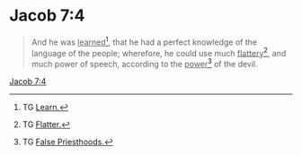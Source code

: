 # Jacob 7:4

> And he was <u>learned</u>[^a], that he had a perfect knowledge of the language of the people; wherefore, he could use much <u>flattery</u>[^b], and much power of speech, according to the <u>power</u>[^c] of the devil.

[Jacob 7:4](https://www.churchofjesuschrist.org/study/scriptures/bofm/jacob/7?lang=eng&id=p4#p4)


[^a]: TG [Learn.](https://www.churchofjesuschrist.org/study/scriptures/tg/learn?lang=eng)
[^b]: TG [Flatter.](https://www.churchofjesuschrist.org/study/scriptures/tg/flatter?lang=eng)
[^c]: TG [False Priesthoods.](https://www.churchofjesuschrist.org/study/scriptures/tg/false-priesthoods?lang=eng)
